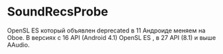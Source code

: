# SoundRecsProbe
 OpenSL ES который объявлен deprecated в 11 Андроиде меняем на Oboe. В версиях c 16 API (Android 4.1) OpenSL ES , в 27 API (8.1) и выше AAudio. 
